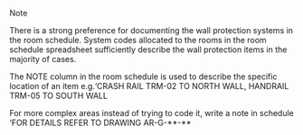 <span class="caps">Note</span>

There is a strong preference for documenting the wall protection systems in the room schedule. System codes allocated to the rooms in the room schedule spreadsheet
sufficiently describe the wall protection items in the majority of cases.

The NOTE column in the room schedule is used to describe the specific location of an item e.g.<span class="caps">‘CRASH RAIL TRM-02 TO NORTH WALL, HANDRAIL TRM-05 TO SOUTH WALL</span>

For more complex areas instead of trying to code it, write a note in schedule <span class="caps">‘FOR DETAILS REFER TO DRAWING AR-G-\*\*-\*\*</span>